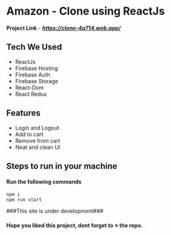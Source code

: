 # Amazon - Clone using ReactJs

**Project Link** - ***https://clone-4a714.web.app/***

## Tech We Used

- ReactJs
- Firebase Hosting
- Firebase Auth
- Firebase Storage
- React-Dom
- React Redux

## Features

- Login and Logout
- Add to cart
- Remove from cart
- Neat and clean UI

## Steps to run in your machine

#### Run the following commands
```
npm i
npm run start
```


###This site is under development###

#### Hope you liked this project, dont forget to ⭐ the repo.
